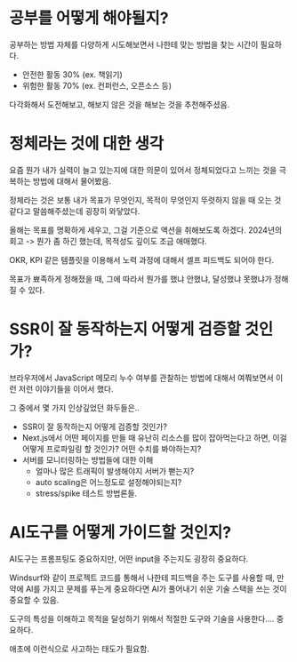 # 공부를 어떻게 해야될지?

공부하는 방법 자체를 다양하게 시도해보면서 나한테 맞는 방법을 찾는 시간이 필요하다.

- 안전한 활동 30% (ex. 책읽기)
- 위험한 활동 70% (ex. 컨퍼런스, 오픈소스 등)

다각화해서 도전해보고, 해보지 않은 것을 해보는 것을 추천해주셨음.

# 정체라는 것에 대한 생각

요즘 뭔가 내가 실력이 늘고 있는지에 대한 의문이 있어서 정체되었다고 느끼는 것을 극복하는 방법에 대해서 물어봤음.

정체라는 것은 보통 내가 목표가 무엇인지, 목적이 무엇인지 뚜렷하지 않을 때 오는 것 같다고 말씀해주셨는데 굉장히 와닿았다.

올해는 목표를 명확하게 세우고, 그걸 기준으로 액션을 취해보도록 하겠다. 2024년의 회고 -> 뭔가 좀 하긴 했는데, 목적성도 깊이도 조금 애매했다.

OKR, KPI 같은 템플릿을 이용해서 노력 과정에 대해서 셀프 피드백도 되어야 한다.

목표가 뾰족하게 정해졌을 때, 그에 따라서 뭔가를 했냐 안했냐, 달성했냐 못했냐가 정해질 수 있다.

# SSR이 잘 동작하는지 어떻게 검증할 것인가?

브라우저에서 JavaScript 메모리 누수 여부를 관찰하는 방법에 대해서 여쭤보면서 이런 저런 이야기들을 이어서 했다.

그 중에서 몇 가지 인상깊었던 화두들은..

- SSR이 잘 동작하는지 어떻게 검증할 것인가?
- Next.js에서 어떤 페이지를 만들 때 유난히 리소스를 많이 잡아먹는다고 하면, 이걸 어떻게 프로파일링 할 것인가? 어떤 수치를 봐야하는지?
- 서버를 모니터링하는 방법들에 대한 이해
  - 얼마나 많은 트래픽이 발생해야지 서버가 뻗는지?
  - auto scaling은 어느정도로 설정해야되는지?
  - stress/spike 테스트 방법론들.

# AI도구를 어떻게 가이드할 것인지?

AI도구는 프롬프팅도 중요하지만, 어떤 input을 주는지도 굉장히 중요하다.

Windsurf와 같이 프로젝트 코드를 통해서 나한테 피드백을 주는 도구를 사용할 때, 만약에 AI를 가지고 문제를 푸는게 중요하다면 AI가 풀어내기 쉬운 기술 스택을 쓰는 것이 중요할 수 있음.

도구의 특성을 이해하고 목적을 달성하기 위해서 적절한 도구와 기술을 사용한다.... 중요하다.

애초에 이런식으로 사고하는 태도가 필요함.

